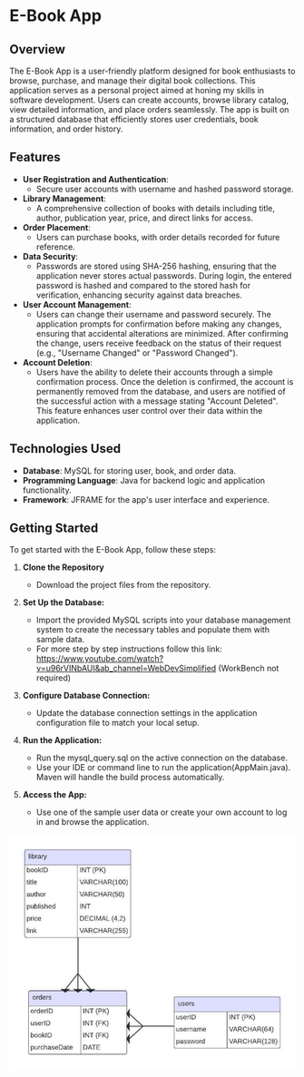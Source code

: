 # E-Book App

## Overview

The E-Book App is a user-friendly platform designed for book enthusiasts to browse, purchase, and manage their digital book collections. This application serves as a personal project aimed at honing my skills in software development. Users can create accounts, browse library catalog, view detailed information, and place orders seamlessly. The app is built on a structured database that efficiently stores user credentials, book information, and order history.

## Features

- **User Registration and Authentication**:
  - Secure user accounts with username and hashed password storage.
- **Library Management**:
  - A comprehensive collection of books with details including title, author, publication year, price, and direct links for access.
- **Order Placement**:
  - Users can purchase books, with order details recorded for future reference.
- **Data Security**:
  - Passwords are stored using SHA-256 hashing, ensuring that the application never stores actual passwords. During login, the entered password is hashed and compared to the stored hash for verification, enhancing security against data breaches.
- **User Account Management**:
  - Users can change their username and password securely. The application prompts for confirmation before making any changes, ensuring that accidental alterations are minimized. After confirming the change, users receive feedback on the status of their request (e.g., "Username Changed" or "Password Changed").
- **Account Deletion**:
  - Users have the ability to delete their accounts through a simple confirmation process. Once the deletion is confirmed, the account is permanently removed from the database, and users are notified of the successful action with a message stating "Account Deleted". This feature enhances user control over their data within the application.

## Technologies Used

- **Database**: MySQL for storing user, book, and order data.
- **Programming Language**: Java for backend logic and application functionality.
- **Framework**: JFRAME for the app's user interface and experience.

## Getting Started

To get started with the E-Book App, follow these steps:

1. **Clone the Repository**

   - Download the project files from the repository.

2. **Set Up the Database:**

   - Import the provided MySQL scripts into your database management system to create the necessary tables and populate them with sample data.
   - For more step by step instructions follow this link: https://www.youtube.com/watch?v=u96rVINbAUI&ab_channel=WebDevSimplified (WorkBench not required)

3. **Configure Database Connection:**

   - Update the database connection settings in the application configuration file to match your local setup.

4. **Run the Application:**

   - Run the mysql_query.sql on the active connection on the database.
   - Use your IDE or command line to run the application(AppMain.java). Maven will handle the build process automatically.

5. **Access the App:**
   - Use one of the sample user data or create your own account to log in and browse the application.

![Database ERD](app/src/main/java/main/src/images/ERD.jpeg)
